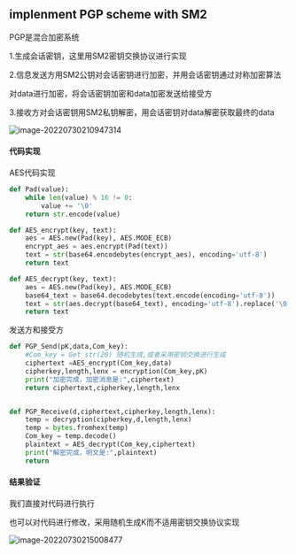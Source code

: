 ## implenment PGP scheme with SM2

PGP是混合加密系统

1.生成会话密钥，这里用SM2密钥交换协议进行实现

2.信息发送方用SM2公钥对会话密钥进行加密，并用会话密钥通过对称加密算法

对data进行加密，将会话密钥加密和data加密发送给接受方

3.接收方对会话密钥用SM2私钥解密，用会话密钥对data解密获取最终的data

![image-20220730210947314](C:\Users\lc-lzq\AppData\Roaming\Typora\typora-user-images\image-20220730210947314.png)

#### 代码实现

AES代码实现

```python
def Pad(value):
    while len(value) % 16 != 0:
        value += '\0'
    return str.encode(value)  

def AES_encrypt(key, text):
    aes = AES.new(Pad(key), AES.MODE_ECB)  
    encrypt_aes = aes.encrypt(Pad(text))  
    text = str(base64.encodebytes(encrypt_aes), encoding='utf-8')  
    return text

def AES_decrypt(key, text):
    aes = AES.new(Pad(key), AES.MODE_ECB)  
    base64_text = base64.decodebytes(text.encode(encoding='utf-8'))  
    text = str(aes.decrypt(base64_text), encoding='utf-8').replace('\0', '')  
    return text
```

发送方和接受方

```python
def PGP_Send(pK,data,Com_key):
    #Com_key = Get_str(20) 随机生成,或者采用密钥交换进行生成
    ciphertext =AES_encrypt(Com_key,data)
    cipherkey,length,lenx = encryption(Com_key,pK)
    print("加密完成，加密消息是:",ciphertext)
    return ciphertext,cipherkey,length,lenx


def PGP_Receive(d,ciphertext,cipherkey,length,lenx):
    temp = decryption(cipherkey,d,length,lenx)
    temp = bytes.fromhex(temp)
    Com_key = temp.decode()
    plaintext = AES_decrypt(Com_key,ciphertext)
    print("解密完成，明文是:",plaintext)
    return 
```

#### 结果验证

我们直接对代码进行执行

也可以对代码进行修改，采用随机生成K而不适用密钥交换协议实现

![image-20220730215008477](C:\Users\lc-lzq\AppData\Roaming\Typora\typora-user-images\image-20220730215008477.png)